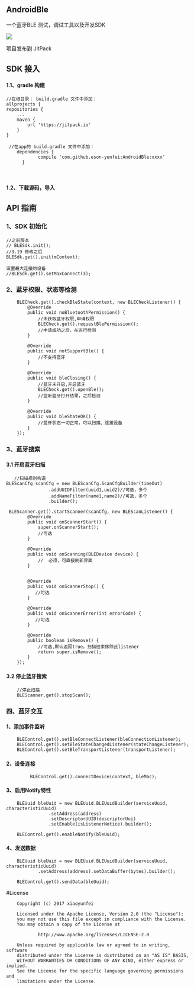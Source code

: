 AndroidBle
------
一个蓝牙BLE 测试，调试工具以及开发SDK


[![](https://jitpack.io/v/eson-yunfei/MyTest.svg)](https://jitpack.io/#eson-yunfei/MyTest)

项目发布到 JitPack


SDK 接入
------
#### 1.1、gradle 构建

    //在根目录： build.gradle 文件中添加：
    allprojects {
    repositories {
        ...
        maven { 
            url 'https://jitpack.io' 
        }
    }  

     //在app的 build.gradle 文件中添加：      
        dependencies {
     	        compile 'com.github.eson-yunfei:AndroidBle:xxxx'
     	  }
​        	



#### 1.2、下载源码，导入

API 指南
------
### 1、SDK 初始化

    //之前版本
    // BLESdk.init();
    //3.19 修改之后
    BLESdk.get().init(mContext);
    
    设置最大连接的设备
    //BLESdk.get().setMaxConnect(3);

### 2、蓝牙权限、状态等检测


        BLECheck.get().checkBleState(context, new BLECheckListener() {
    		@Override
    		public void noBluetoothPermission() {
                //未获取蓝牙权限,申请权限
                BLECheck.get().requestBlePermission();
                //申请成功之后，在进行检测
    		}
    
    		@Override
    		public void notSupportBle() {
                //不支持蓝牙
    		}
    
    		@Override
    		public void bleClosing() {
                //蓝牙未开启,开启蓝牙
                BLECheck.get().openBle();
                //监听蓝牙打开结果，之后检测
    		}
    
    		@Override
    		public void bleStateOK() {
                //蓝牙状态一切正常，可以扫描、连接设备
    		}
    	});

### 3、蓝牙搜索
#### 3.1 开启蓝牙扫描

 

       //扫描规则构造
    BLEScanCfg scanCfg = new BLEScanCfg.ScanCfgBuilder(timeOut)
                    .addUUIDFilter(uuid1,uuid2)//可选，多个
                    .addNameFilter(name1,name2)//可选，多个
                    .builder();
                    
     BLEScanner.get().startScanner(scanCfg, new BLEScanListener() {
            @Override
            public void onScannerStart() {
                super.onScannerStart();
                //可选
            }
    
            @Override
            public void onScanning(BLEDevice device) {
                //  必须，可直接刷新界面
            }


            @Override
            public void onScannerStop() {
               //可选
            }
    
            @Override
            public void onScannerError(int errorCode) {
               //可选
            }
    
            @Override
            public boolean isRemove() {
                //可选,默认返回true，扫描结束移除此listener
                return super.isRemove();
            }
        });

#### 3.2 停止蓝牙搜索


        //停止扫描    
        BLEScanner.get().stopScan();





### 四、蓝牙交互

#### 1、添加事件监听
        BLEControl.get().setBleConnectListener(bleConnectionListener);
        BLEControl.get().setBleStateChangedListener(stateChangeListener);
        BLEControl.get().setBleTransportListener(transportListener);

#### 2、设备连接

             BLEControl.get().connectDevice(context, bleMac);


#### 3、启用Notify特性

        BLEUuid bleUuid = new BLEUuid.BLEUuidBuilder(serviceUuid, characteristicUuid)
    		        .setAddress(address)
    		        .setDescriptorUUID(descriptorUui)
    		        .setEnable(isListenerNotice).builder();
    		        
        BLEControl.get().enableNotify(bleUuid);


#### 4、发送数据
        BLEUuid bleUuid = new BLEUuid.BLEUuidBuilder(serviceUuid, characteristicUuid)
                .setAddress(address).setDataBuffer(bytes).builder();
                
        BLEControl.get().sendData(bleUuid);



#License


        Copyright (c) 2017 xiaoyunfei
    
        Licensed under the Apache License, Version 2.0 (the "License");
        you may not use this file except in compliance with the License.
        You may obtain a copy of the License at
    
                http://www.apache.org/licenses/LICENSE-2.0
    
        Unless required by applicable law or agreed to in writing, software
        distributed under the License is distributed on an "AS IS" BASIS,
        WITHOUT WARRANTIES OR CONDITIONS OF ANY KIND, either express or implied.
        See the License for the specific language governing permissions and
        limitations under the License.


